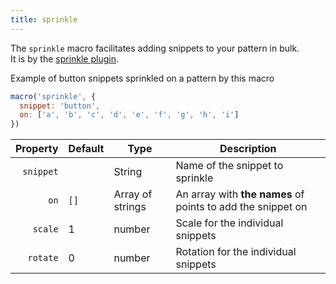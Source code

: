 ```yaml
---
title: sprinkle
---
```


The `sprinkle` macro facilitates adding snippets to your pattern in bulk.  
It is by the [sprinkle plugin](/reference/plugins/sprinkle).

<Example part="plugin_sprinkle">
Example of button snippets sprinkled on a pattern by this macro
</Example>

```js
macro('sprinkle', {
  snippet: 'button',
  on: ['a', 'b', 'c', 'd', 'e', 'f', 'g', 'h', 'i']
})
```

| Property    | Default | Type             | Description |
|------------:|---------|------------------|-------------|
| `snippet`   |         | String           | Name of the snippet to sprinkle |
| `on`        | `[]`    | Array of strings | An array with **the names** of points to add the snippet on |
| `scale`     | 1       | number           | Scale for the individual snippets |
| `rotate`    | 0       | number           | Rotation for the individual snippets |
